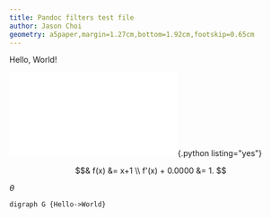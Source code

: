 ```yaml
---
title: Pandoc filters test file
author: Jason Choi
geometry: a5paper,margin=1.27cm,bottom=1.92cm,footskip=0.65cm
---
```


Hello, World!

![#include](example.py){.python listing="yes"}

<!--
```{.python exec="plot,echo,inline" listing="yes" caption="Hello"}
x = np.arange(0, 4*np.pi, 0.1)
plt.plot(x, np.sin(x), 'r')
1 + 1
```

```{.python exec="output"}
22*2
```
-->

$$& f(x) &= x+1 \\
    f'(x) + 0.0000 &= 1. $$

$θ$

```{.graphviz exec="plot"}
digraph G {Hello->World}
```
